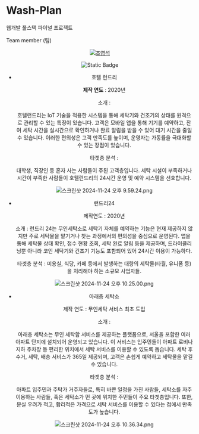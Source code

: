# Wash-Plan
웹개발 풀스택 파이널 프로젝트

Team member (팀)
<div align="center" display:"inline-block">
<div>
<a href="https://github.com/youngseok-1"><img src="https://github.com/user-attachments/assets/b2b48a3c-a03f-41ee-b9e3-b91a29257bc9" alt="조영석"></a>
    
![Static Badge](https://img.shields.io/badge/%ED%94%84%EB%A1%9C%EC%A0%9D%ED%8A%B8%20%EB%A7%A4%EB%8B%88%EC%A0%80-%EC%A1%B0%EC%98%81%EC%84%9D-yellow?style=for-the-badge&labelColor=black)

- 호텔 런드리
    
    **제작 연도** : 2020년
    
    소개 :
    
    호텔런드리는 IoT 기술을 적용한 시스템을 통해 세탁기와 건조기의 상태를 원격으로 관리할 수 있는 특징이 있습니다. 고객은 모바일 앱을 통해 기기를 예약하고, 잔여 세탁 시간을 실시간으로 확인하거나 완료 알림을 받을 수 있어 대기 시간을 줄일 수 있습니다. 이러한 편의성은 고객 만족도를 높이며, 운영자는 가동률을 극대화할 수 있는 장점이 있습니다.
    
    타겟층 분석 : 
    
    대학생, 직장인 등 혼자 사는 사람들이 주된 고객층입니다. 세탁 시설이 부족하거나 시간이 부족한 사람들이 호텔런드리의 24시간 운영 및 예약 시스템을 선호합니다.
    
    ![스크린샷 2024-11-24 오후 9.59.24.png](https://prod-files-secure.s3.us-west-2.amazonaws.com/2e42b292-3597-492a-9d2f-caaf0ff36a48/e7571241-60c2-40c9-bf9a-1fb6c17b48dc/%E1%84%89%E1%85%B3%E1%84%8F%E1%85%B3%E1%84%85%E1%85%B5%E1%86%AB%E1%84%89%E1%85%A3%E1%86%BA_2024-11-24_%E1%84%8B%E1%85%A9%E1%84%92%E1%85%AE_9.59.24.png)
    
- 런드리24
    
    제작연도 : 2020년
    
    소개 : 런드리 24는 무인세탁소로 세탁기 자체를 예약하는 기능은 현재 제공하지 않지만 주로 세탁물을 맡기거나 찾는 과정에서의 편의성을 중심으로 운영된다. 앱을 통해 세탁물 상태 확인, 접수 현황 조회, 세탁 완료 알림 등을 제공하며, 드라이클리닝뿐 아니라 코인 세탁기와 건조기 기능도 포함되어 있어 24시간 이용이 가능하다.
    
    타겟층 분석 : 미용실, 식당, 카페 등에서 발생하는 대량의 세탁물(타월, 유니폼 등)을 처리해야 하는 소규모 사업자들.
    
    ![스크린샷 2024-11-24 오후 10.25.00.png](https://prod-files-secure.s3.us-west-2.amazonaws.com/2e42b292-3597-492a-9d2f-caaf0ff36a48/deb64dc0-d9d4-40af-a4d4-0bc0dee63561/%E1%84%89%E1%85%B3%E1%84%8F%E1%85%B3%E1%84%85%E1%85%B5%E1%86%AB%E1%84%89%E1%85%A3%E1%86%BA_2024-11-24_%E1%84%8B%E1%85%A9%E1%84%92%E1%85%AE_10.25.00.png)
    
- 아래층 세탁소
    
    제작 연도 : 무인세탁 서비스 최초 도입
    
    소개 : 
    
    아래층 세탁소는 무인 세탁함 서비스를 제공하는 플랫폼으로, 서울을 포함한 여러 아파트 단지에 설치되어 운영되고 있습니다. 이 서비스는 입주민들이 아파트 로비나 지하 주차장 등 편리한 위치에서 세탁 서비스를 이용할 수 있도록 돕습니다. 세탁 후 수거, 세탁, 배송 서비스가 365일 제공되며, 고객은 손쉽게 예약하고 세탁물을 맡길 수 있습니다.
    
    타겟층 분석 : 
    
    아파트 입주민과 주탁가 거주자들로, 특히 바쁜 일정을 가진 사람들, 세탁소를 자주 이용하는 사람들, 혹은 세탁소가 먼 곳에 위치한 주민들이 주요 타겟층입니다. 또한, 분실 우려가 적고, 합리적은 가격으로 세탁 서비스를 이용할 수 있다는 점에서 만족도가 높습니다.
    
    ![스크린샷 2024-11-24 오후 10.36.34.png](https://prod-files-secure.s3.us-west-2.amazonaws.com/2e42b292-3597-492a-9d2f-caaf0ff36a48/def0125e-5a14-4928-beea-5b73c902123c/%E1%84%89%E1%85%B3%E1%84%8F%E1%85%B3%E1%84%85%E1%85%B5%E1%86%AB%E1%84%89%E1%85%A3%E1%86%BA_2024-11-24_%E1%84%8B%E1%85%A9%E1%84%92%E1%85%AE_10.36.34.png)
